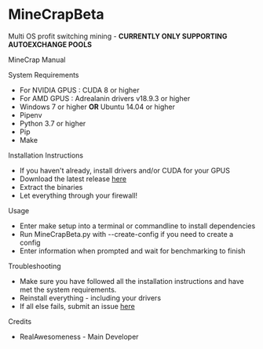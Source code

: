 # MineCrapBeta
Multi OS profit switching mining - **CURRENTLY ONLY SUPPORTING AUTOEXCHANGE POOLS**

MineCrap Manual

System Requirements

- For NVIDIA GPUS : CUDA 8 or higher
- For AMD GPUS : Adrealanin drivers v18.9.3 or higher
- Windows 7 or higher **OR** Ubuntu 14.04 or higher
- Pipenv
- Python 3.7 or higher
- Pip
- Make

Installation Instructions

- If you haven&#39;t already, install drivers and/or CUDA for your GPUS
- Download the latest release [here](http://github.com/RealAwesomeness/MineCrapBeta/releases)
- Extract the binaries
- Let everything through your firewall!

Usage

- Enter make setup into a terminal or commandline to install dependencies
- Run MineCrapBeta.py with --create-config if you need to create a config
- Enter information when prompted and wait for benchmarking to finish

Troubleshooting

- Make sure you have followed all the installation instructions and have met the system requirements.
- Reinstall everything - including your drivers
- If all else fails, submit an issue [here](http://github.com/RealAwesomeness/MineCrapBeta/issues)

Credits

- RealAwesomeness - Main Developer
